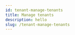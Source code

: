 ```yaml
---
id: tenant-manage-tenants
title: Manage tenants
description: hello
slug: /tenant-manage-tenants
---
```

